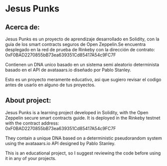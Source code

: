 # Jesus Punks

## Acerca de:
Jesus Punks es un proyecto de aprendizaje desarrollado en Solidity, con la guia de los smart contracts seguros de Open Zeppelin.Se encuentra desplegado en la red de prueba de Rinkeby con la dirección de contrato: 0xF0BAD2270855bB73ea639351Cd85417A54c9FC7F

Contienen un DNA unico basado en un sistema semi aleatorio determinista basado en el API de avataaars.io diseñado por Pablo Stanley. 

Esto es un proyecto meramente educativo, asi que sugiero revisar el codigo antes de usarlo en alguno de tus proyectos.

## About project:
Jesus Punks is a learning project developed in Solidity, with the Open Zeppelin secure smart contracts guide. It is deployed in the Rinkeby testnet with the contract address: 0xF0BAD2270855bB73ea639351Cd85417A54c9FC7F

They contain a unique DNA based on a deterministic pseudorandom system using the avataaars.io API designed by Pablo Stanley.

This is an educational project, so I suggest reviewing the code before using it in any of your projects.